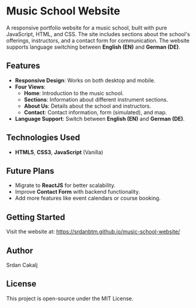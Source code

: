 # Music School Website

A responsive portfolio website for a music school, built with pure JavaScript, HTML, and CSS. The site includes sections about the school's offerings, instructors, and a contact form for communication. The website supports language switching between **English (EN)** and **German (DE)**.

## Features
- **Responsive Design**: Works on both desktop and mobile.
- **Four Views**: 
  - **Home**: Introduction to the music school.
  - **Sections**: Information about different instrument sections.
  - **About Us**: Details about the school and instructors.
  - **Contact**: Contact information, form (simulated), and map.
- **Language Support**: Switch between **English (EN)** and **German (DE)**.

## Technologies Used
- **HTML5**, **CSS3**, **JavaScript** (Vanilla)

## Future Plans
- Migrate to **ReactJS** for better scalability.
- Improve **Contact Form** with backend functionality.
- Add more features like event calendars or course booking.

## Getting Started
Visit the website at: https://srdanbtm.github.io/music-school-website/

## Author
Srdan Cakalj

## License
This project is open-source under the MIT License.

